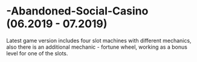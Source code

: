 # -Abandoned-Social-Casino (06.2019 - 07.2019)

Latest game version includes four slot machines with different mechanics, also there is an additional mechanic -  fortune wheel, working as a bonus level for one of the slots. 
